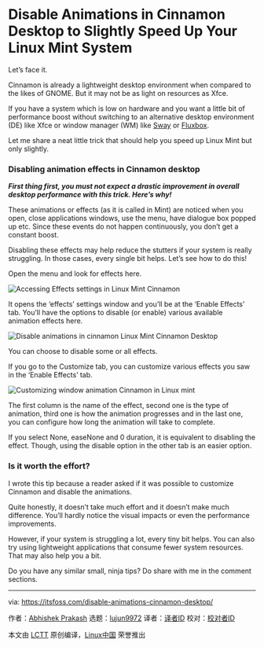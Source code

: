 [#]: subject: "Disable Animations in Cinnamon Desktop to Slightly Speed Up Your Linux Mint System"
[#]: via: "https://itsfoss.com/disable-animations-cinnamon-desktop/"
[#]: author: "Abhishek Prakash https://itsfoss.com/author/abhishek/"
[#]: collector: "lujun9972"
[#]: translator: " "
[#]: reviewer: " "
[#]: publisher: " "
[#]: url: " "

Disable Animations in Cinnamon Desktop to Slightly Speed Up Your Linux Mint System
======

Let’s face it.

Cinnamon is already a lightweight desktop environment when compared to the likes of GNOME. But it may not be as light on resources as Xfce.

If you have a system which is low on hardware and you want a little bit of performance boost without switching to an alternative desktop environment (DE) like Xfce or window manager (WM) like [Sway][1] or [Fluxbox][2].

Let me share a neat little trick that should help you speed up Linux Mint but only slightly.

### Disabling animation effects in Cinnamon desktop

_**First thing first, you must not expect a drastic improvement in overall desktop performance with this trick. Here’s why!**_

These animations or effects (as it is called in Mint) are noticed when you open, close applications windows, use the menu, have dialogue box popped up etc. Since these events do not happen continuously, you don’t get a constant boost.

Disabling these effects may help reduce the stutters if your system is really struggling. In those cases, every single bit helps. Let’s see how to do this!

Open the menu and look for effects here.

![Accessing Effects settings in Linux Mint Cinnamon][3]

It opens the ‘effects’ settings window and you’ll be at the ‘Enable Effects’ tab. You’ll have the options to disable (or enable) various available animation effects here.

![Disable animations in cinnamon Linux Mint Cinnamon Desktop][4]

You can choose to disable some or all effects.

If you go to the Customize tab, you can customize various effects you saw in the ‘Enable Effects’ tab.

![Customizing window animation Cinnamon in Linux mint][5]

The first column is the name of the effect, second one is the type of animation, third one is how the animation progresses and in the last one, you can configure how long the animation will take to complete.

If you select None, easeNone and 0 duration, it is equivalent to disabling the effect. Though, using the disable option in the other tab is an easier option.

### Is it worth the effort?

I wrote this tip because a reader asked if it was possible to customize Cinnamon and disable the animations.

Quite honestly, it doesn’t take much effort and it doesn’t make much difference. You’ll hardly notice the visual impacts or even the performance improvements.

However, if your system is struggling a lot, every tiny bit helps. You can also try using lightweight applications that consume fewer system resources. That may also help you a bit.

Do you have any similar small, ninja tips? Do share with me in the comment sections.

--------------------------------------------------------------------------------

via: https://itsfoss.com/disable-animations-cinnamon-desktop/

作者：[Abhishek Prakash][a]
选题：[lujun9972][b]
译者：[译者ID](https://github.com/译者ID)
校对：[校对者ID](https://github.com/校对者ID)

本文由 [LCTT](https://github.com/LCTT/TranslateProject) 原创编译，[Linux中国](https://linux.cn/) 荣誉推出

[a]: https://itsfoss.com/author/abhishek/
[b]: https://github.com/lujun9972
[1]: https://itsfoss.com/sway-window-manager/
[2]: http://fluxbox.org/
[3]: https://itsfoss.com/wp-content/uploads/2022/04/accessing-effects-settings-mint-cinnamon-800x630.png
[4]: https://itsfoss.com/wp-content/uploads/2022/04/disable-animations-cinnamon-Linux-mint-800x466.png
[5]: https://itsfoss.com/wp-content/uploads/2022/04/customize-window-animation-cinnamon-linux-mint-800x571.png
